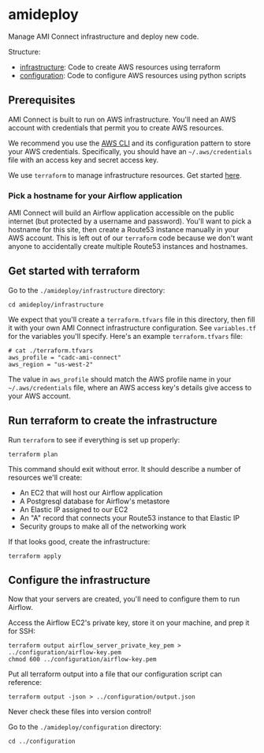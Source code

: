 # amideploy

Manage AMI Connect infrastructure and deploy new code.

Structure:
- [infrastructure](./infrastructure/): Code to create AWS resources using terraform
- [configuration](./configuration/): Code to configure AWS resources using python scripts

## Prerequisites

AMI Connect is built to run on AWS infrastructure. You'll need an AWS account with credentials that permit you to create AWS resources.

We recommend you use the [AWS CLI](https://docs.aws.amazon.com/cli/latest/userguide/getting-started-install.html) and its configuration pattern to store your AWS credentials. Specifically, you should have an `~/.aws/credentials` file with an access key and secret access key.

We use `terraform` to manage infrastructure resources. Get started [here](https://developer.hashicorp.com/terraform/tutorials/aws-get-started/install-cli).

### Pick a hostname for your Airflow application

AMI Connect will build an Airflow application accessible on the public internet (but protected by a username and password). You'll want to pick a hostname for this site, then create a Route53
instance manually in your AWS account. This is left out of our `terraform` code because we don't want anyone to accidentally create multiple Route53 instances and hostnames.

## Get started with terraform

Go to the `./amideploy/infrastructure` directory:

```
cd amideploy/infrastructure
```

We expect that you'll create a `terraform.tfvars` file in this directory, then fill it
with your own AMI Connect infrastructure configuration. See `variables.tf` for the variables
you'll specify. Here's an example `terraform.tfvars` file:

```
# cat ./terraform.tfvars 
aws_profile = "cadc-ami-connect"
aws_region = "us-west-2"    
```

The value in `aws_profile` should match the AWS profile name in your `~/.aws/credentials` file, where an AWS access key's details
give access to your AWS account.

## Run terraform to create the infrastructure

Run `terraform` to see if everything is set up properly:

```
terraform plan
```

This command should exit without error. It should describe a number of resources we'll create:
- An EC2 that will host our Airflow application
- A Postgresql database for Airflow's metastore
- An Elastic IP assigned to our EC2
- An "A" record that connects your Route53 instance to that Elastic IP
- Security groups to make all of the networking work

If that looks good, create the infrastructure:

```
terraform apply
```

## Configure the infrastructure

Now that your servers are created, you'll need to configure them to run Airflow.

Access the Airflow EC2's private key, store it on your machine, and prep it for SSH:
```
terraform output airflow_server_private_key_pem > ../configuration/airflow-key.pem
chmod 600 ../configuration/airflow-key.pem
```

Put all terraform output into a file that our configuration script can reference:
```
terraform output -json > ../configuration/output.json
```

Never check these files into version control!

Go to the `./amideploy/configuration` directory:

```
cd ../configuration
```








